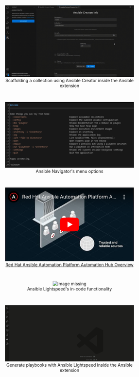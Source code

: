 <!-- markdownlint-disable MD033 MD041 MD013-->

<figure align="center">
  <img src="create-ansible-creator.gif" alt="image missing" />
  <figcaption>Scaffolding a collection using Ansible Creator inside the Ansible extension</figcaption>
</figure>
<br>
<figure align="center">
  <img src="create-ansible-navigator.png" alt="image missing" />
  <figcaption>Ansible Navigator's menu options</figcaption>
</figure>
<br>
<a href="https://www.youtube.com/watch?v=_aEX3HkjayI">
  <figure align="center">
    <img src="create-automation-hub.png" alt="demo image" />
    <figcaption>Red Hat Ansible Automation Platform Automation Hub Overview</figcaption>
  </figure>
</a>
<br>
<figure align="center">
  <img src="create-lightspeed-completion.gif" alt="image missing" />
  <figcaption>Ansible Lightspeed's in-code functionality</figcaption>
</figure>
<br>
<figure align="center">
  <img src="create-lightspeed-playbook.gif" alt="image missing" />
  <figcaption>Generate playbooks with Ansible Lightspeed inside the Ansible extension</figcaption>
</figure>
<br>
